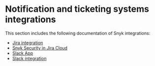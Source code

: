 # Notification and ticketing systems integrations

This section includes the following documentation of Snyk integrations:

* [Jira integration](../notification-and-ticketing-systems-integrations/jira-integration.md)
* [Snyk Security in Jira Cloud](../notification-and-ticketing-systems-integrations/snyk-security-in-jira-cloud-integration.md)
* [Slack App](../notification-and-ticketing-systems-integrations/slack-app.md)
* [Slack integration](../notification-and-ticketing-systems-integrations/slack-integration.md)
